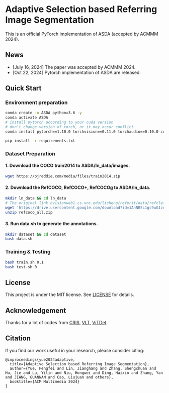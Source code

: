 # Adaptive Selection based Referring Image Segmentation
This is an official PyTorch implementation of ASDA (accepted by ACMMM 2024).
## News
- [July 16, 2024] The paper was accepted by ACMMM 2024.
- [Oct 22, 2024] Pytorch implementation of ASDA are released.

## Quick Start
### Environment preparation
```bash
conda create -n ASDA python=3.6 -y
conda activate ASDA
# install pytorch according to your cuda version
# don't change version of torch, or it may occur conflict
conda install pytorch==1.10.0 torchvision==0.11.0 torchaudio==0.10.0 cudatoolkit=11.3 -c pytorch -c conda-forge 

pip install -r requirements.txt 
```

### Dataset Preparation

#### 1. Download the COCO train2014 to ASDA/ln_data/images.
```bash
wget https://pjreddie.com/media/files/train2014.zip
```

#### 2. Download the RefCOCO, RefCOCO+, RefCOCOg to ASDA/ln_data.
```bash
mkdir ln_data && cd ln_data
# The original link bvisionweb1.cs.unc.edu/licheng/referit/data/refclef.zip is no longer valid, we have uploaded it to Google Drive (https://drive.google.com/file/d/1AnNBSL1gc9uG1zcdPIMg4d9e0y4dDSho/view?usp=sharing)
wget 'https://drive.usercontent.google.com/download?id=1AnNBSL1gc9uG1zcdPIMg4d9e0y4dDSho&export=download&authuser=0&confirm=t&uuid=be656478-9669-4b58-ab23-39f196f88c07&at=AN_67v3n4xwkPBdEQ9pMlwonmhrH%3A1729591897703' -O refcoco_all.zip
unzip refcoco_all.zip
```

#### 3. Run data.sh to generate the annotations.
```bash
mkdir dataset && cd dataset
bash data.sh
```

### Training & Testing
```bash
bash train.sh 0,1
bash test.sh 0
```
## License

This project is under the MIT license. See [LICENSE](LICENSE) for details.

## Acknowledgement
Thanks for a lot of codes from [CRIS](https://github.com/DerrickWang005/CRIS.pytorch), [VLT](https://github.com/henghuiding/Vision-Language-Transformer), [ViTDet](https://github.com/facebookresearch/detectron2/tree/main/projects/ViTDet).

## Citation
If you find our work useful in your research, please consider citing:
```
@inproceedings{yue2024adaptive,
  title={Adaptive Selection based Referring Image Segmentation},
  author={Yue, Pengfei and Lin, Jianghang and Zhang, Shengchuan and Hu, Jie and Lu, Yilin and Niu, Hongwei and Ding, Haixin and Zhang, Yan and JIANG, GUANNAN and Cao, Liujuan and others},
  booktitle={ACM Multimedia 2024}
}
```